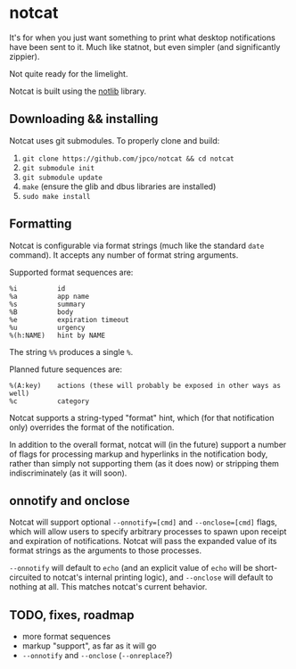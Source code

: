 # notcat

It's for when you just want something to print what desktop notifications have been sent to it.  Much like statnot, but even simpler (and significantly zippier).

Not quite ready for the limelight.

Notcat is built using the [notlib](https://github.com/jpco/notlib) library.


## Downloading && installing

Notcat uses git submodules.  To properly clone and build:

1. `git clone https://github.com/jpco/notcat && cd notcat`
2. `git submodule init`
3. `git submodule update`
4. `make` (ensure the glib and dbus libraries are installed)
5. `sudo make install`


## Formatting

Notcat is configurable via format strings (much like the standard `date` command).  It accepts any number of format string arguments.

Supported format sequences are:

```
%i          id
%a          app name
%s          summary
%B          body
%e          expiration timeout
%u          urgency
%(h:NAME)   hint by NAME
```

The string `%%` produces a single `%`.

Planned future sequences are:

```
%(A:key)    actions (these will probably be exposed in other ways as well)
%c          category
```

Notcat supports a string-typed "format" hint, which (for that notification only) overrides the format of the notification.

In addition to the overall format, notcat will (in the future) support a number of flags for processing markup and hyperlinks in the notification body, rather than simply not supporting them (as it does now) or stripping them indiscriminately (as it will soon).

## onnotify and onclose

Notcat will support optional `--onnotify=[cmd]` and `--onclose=[cmd]` flags, which will allow users to specify arbitrary processes to spawn upon receipt and expiration of notifications.  Notcat will pass the expanded value of its format strings as the arguments to those processes.

`--onnotify` will default to `echo` (and an explicit value of `echo` will be short-circuited to notcat's internal printing logic), and `--onclose` will default to nothing at all.  This matches notcat's current behavior.

## TODO, fixes, roadmap

 - more format sequences
 - markup "support", as far as it will go
 - `--onnotify` and `--onclose` (`--onreplace`?)
